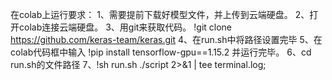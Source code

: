 在colab上运行要求：
1、需要提前下载好模型文件，并上传到云端硬盘。
2、打开colab连接云端硬盘。
3、用git来获取代码。
   !git clone https://github.com/keras-team/keras.git
4、在run.sh中将路径设置完毕
5、在colab代码框中输入
   !pip install tensorflow-gpu==1.15.2
   并运行完毕。
6、cd run.sh的文件路径
7、!sh run.sh  ./script 2>&1 | tee terminal.log;
